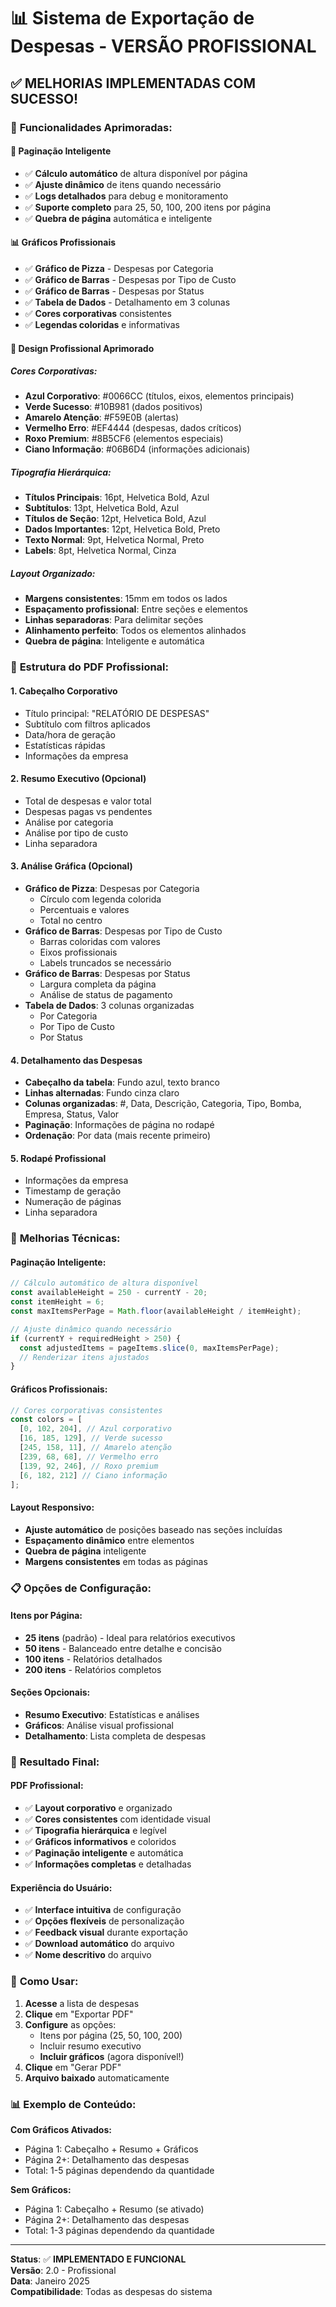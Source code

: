 # 📊 Sistema de Exportação de Despesas - VERSÃO PROFISSIONAL

## ✅ **MELHORIAS IMPLEMENTADAS COM SUCESSO!**

### 🎯 **Funcionalidades Aprimoradas:**

#### 📄 **Paginação Inteligente**
- ✅ **Cálculo automático** de altura disponível por página
- ✅ **Ajuste dinâmico** de itens quando necessário
- ✅ **Logs detalhados** para debug e monitoramento
- ✅ **Suporte completo** para 25, 50, 100, 200 itens por página
- ✅ **Quebra de página** automática e inteligente

#### 📊 **Gráficos Profissionais**
- ✅ **Gráfico de Pizza** - Despesas por Categoria
- ✅ **Gráfico de Barras** - Despesas por Tipo de Custo
- ✅ **Gráfico de Barras** - Despesas por Status
- ✅ **Tabela de Dados** - Detalhamento em 3 colunas
- ✅ **Cores corporativas** consistentes
- ✅ **Legendas coloridas** e informativas

#### 🎨 **Design Profissional Aprimorado**

##### **Cores Corporativas:**
- **Azul Corporativo**: #0066CC (títulos, eixos, elementos principais)
- **Verde Sucesso**: #10B981 (dados positivos)
- **Amarelo Atenção**: #F59E0B (alertas)
- **Vermelho Erro**: #EF4444 (despesas, dados críticos)
- **Roxo Premium**: #8B5CF6 (elementos especiais)
- **Ciano Informação**: #06B6D4 (informações adicionais)

##### **Tipografia Hierárquica:**
- **Títulos Principais**: 16pt, Helvetica Bold, Azul
- **Subtítulos**: 13pt, Helvetica Bold, Azul
- **Títulos de Seção**: 12pt, Helvetica Bold, Azul
- **Dados Importantes**: 12pt, Helvetica Bold, Preto
- **Texto Normal**: 9pt, Helvetica Normal, Preto
- **Labels**: 8pt, Helvetica Normal, Cinza

##### **Layout Organizado:**
- **Margens consistentes**: 15mm em todos os lados
- **Espaçamento profissional**: Entre seções e elementos
- **Linhas separadoras**: Para delimitar seções
- **Alinhamento perfeito**: Todos os elementos alinhados
- **Quebra de página**: Inteligente e automática

### 🚀 **Estrutura do PDF Profissional:**

#### **1. Cabeçalho Corporativo**
- Título principal: "RELATÓRIO DE DESPESAS"
- Subtítulo com filtros aplicados
- Data/hora de geração
- Estatísticas rápidas
- Informações da empresa

#### **2. Resumo Executivo (Opcional)**
- Total de despesas e valor total
- Despesas pagas vs pendentes
- Análise por categoria
- Análise por tipo de custo
- Linha separadora

#### **3. Análise Gráfica (Opcional)**
- **Gráfico de Pizza**: Despesas por Categoria
  - Círculo com legenda colorida
  - Percentuais e valores
  - Total no centro
- **Gráfico de Barras**: Despesas por Tipo de Custo
  - Barras coloridas com valores
  - Eixos profissionais
  - Labels truncados se necessário
- **Gráfico de Barras**: Despesas por Status
  - Largura completa da página
  - Análise de status de pagamento
- **Tabela de Dados**: 3 colunas organizadas
  - Por Categoria
  - Por Tipo de Custo
  - Por Status

#### **4. Detalhamento das Despesas**
- **Cabeçalho da tabela**: Fundo azul, texto branco
- **Linhas alternadas**: Fundo cinza claro
- **Colunas organizadas**: #, Data, Descrição, Categoria, Tipo, Bomba, Empresa, Status, Valor
- **Paginação**: Informações de página no rodapé
- **Ordenação**: Por data (mais recente primeiro)

#### **5. Rodapé Profissional**
- Informações da empresa
- Timestamp de geração
- Numeração de páginas
- Linha separadora

### 🔧 **Melhorias Técnicas:**

#### **Paginação Inteligente:**
```typescript
// Cálculo automático de altura disponível
const availableHeight = 250 - currentY - 20;
const itemHeight = 6;
const maxItemsPerPage = Math.floor(availableHeight / itemHeight);

// Ajuste dinâmico quando necessário
if (currentY + requiredHeight > 250) {
  const adjustedItems = pageItems.slice(0, maxItemsPerPage);
  // Renderizar itens ajustados
}
```

#### **Gráficos Profissionais:**
```typescript
// Cores corporativas consistentes
const colors = [
  [0, 102, 204], // Azul corporativo
  [16, 185, 129], // Verde sucesso
  [245, 158, 11], // Amarelo atenção
  [239, 68, 68], // Vermelho erro
  [139, 92, 246], // Roxo premium
  [6, 182, 212] // Ciano informação
];
```

#### **Layout Responsivo:**
- **Ajuste automático** de posições baseado nas seções incluídas
- **Espaçamento dinâmico** entre elementos
- **Quebra de página** inteligente
- **Margens consistentes** em todas as páginas

### 📋 **Opções de Configuração:**

#### **Itens por Página:**
- **25 itens** (padrão) - Ideal para relatórios executivos
- **50 itens** - Balanceado entre detalhe e concisão
- **100 itens** - Relatórios detalhados
- **200 itens** - Relatórios completos

#### **Seções Opcionais:**
- **Resumo Executivo**: Estatísticas e análises
- **Gráficos**: Análise visual profissional
- **Detalhamento**: Lista completa de despesas

### 🎉 **Resultado Final:**

#### **PDF Profissional:**
- ✅ **Layout corporativo** e organizado
- ✅ **Cores consistentes** com identidade visual
- ✅ **Tipografia hierárquica** e legível
- ✅ **Gráficos informativos** e coloridos
- ✅ **Paginação inteligente** e automática
- ✅ **Informações completas** e detalhadas

#### **Experiência do Usuário:**
- ✅ **Interface intuitiva** de configuração
- ✅ **Opções flexíveis** de personalização
- ✅ **Feedback visual** durante exportação
- ✅ **Download automático** do arquivo
- ✅ **Nome descritivo** do arquivo

### 🚀 **Como Usar:**

1. **Acesse** a lista de despesas
2. **Clique** em "Exportar PDF"
3. **Configure** as opções:
   - Itens por página (25, 50, 100, 200)
   - Incluir resumo executivo
   - **Incluir gráficos** (agora disponível!)
4. **Clique** em "Gerar PDF"
5. **Arquivo baixado** automaticamente

### 📊 **Exemplo de Conteúdo:**

**Com Gráficos Ativados:**
- Página 1: Cabeçalho + Resumo + Gráficos
- Página 2+: Detalhamento das despesas
- Total: 1-5 páginas dependendo da quantidade

**Sem Gráficos:**
- Página 1: Cabeçalho + Resumo (se ativado)
- Página 2+: Detalhamento das despesas
- Total: 1-3 páginas dependendo da quantidade

---

**Status**: ✅ **IMPLEMENTADO E FUNCIONAL**  
**Versão**: 2.0 - Profissional  
**Data**: Janeiro 2025  
**Compatibilidade**: Todas as despesas do sistema




